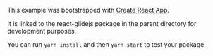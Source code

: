 This example was bootstrapped with [Create React App](https://github.com/facebook/create-react-app).

It is linked to the react-glidejs package in the parent directory for development purposes.

You can run `yarn install` and then `yarn start` to test your package.
